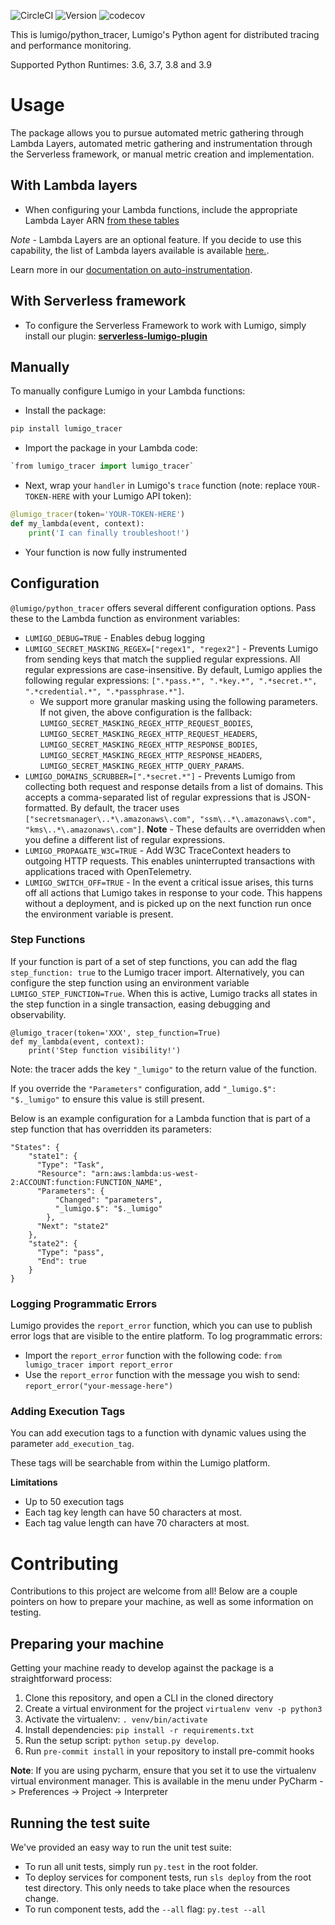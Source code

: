 ![CircleCI](https://circleci.com/gh/lumigo-io/python_tracer/tree/master.svg?style=svg&circle-token=421fefe82bcad1c17c4116f154e25e32ebc90f2c)
![Version](https://badge.fury.io/py/lumigo-tracer.svg)
![codecov](https://codecov.io/gh/lumigo-io/python_tracer/branch/master/graph/badge.svg?token=6EgXIlefwG)

This is lumigo/python_tracer, Lumigo's Python agent for distributed tracing and performance monitoring.

Supported Python Runtimes: 3.6, 3.7, 3.8 and 3.9

# Usage
The package allows you to pursue automated metric gathering through Lambda Layers, automated metric gathering and instrumentation through the Serverless framework, or manual metric creation and implementation.

## With Lambda layers
* When configuring your Lambda functions, include the appropriate Lambda Layer ARN [from these tables](https://github.com/lumigo-io/python_tracer/tree/master/layers)

*Note* - Lambda Layers are an optional feature. If you decide to use this capability, the list of Lambda layers available is available [here.](https://github.com/lumigo-io/lumigo-node/blob/master/layers).

Learn more in our [documentation on auto-instrumentation](https://docs.lumigo.io/docs/auto-instrumentation).

## With Serverless framework 
* To configure the Serverless Framework to work with Lumigo, simply install our plugin: [**serverless-lumigo-plugin**](https://github.com/lumigo-io/serverless-lumigo-plugin/blob/master/README.md)


## Manually

To manually configure Lumigo in your Lambda functions:

* Install the package: 

```bash
pip install lumigo_tracer
```

* Import the package in your Lambda code: 

```python
`from lumigo_tracer import lumigo_tracer`
```

* Next, wrap your `handler` in Lumigo's `trace` function (note: replace `YOUR-TOKEN-HERE` with your Lumigo API token):

```python
@lumigo_tracer(token='YOUR-TOKEN-HERE')
def my_lambda(event, context):
    print('I can finally troubleshoot!')
```

* Your function is now fully instrumented

## Configuration
`@lumigo/python_tracer` offers several different configuration options. Pass these to the Lambda function as environment variables:

* `LUMIGO_DEBUG=TRUE` - Enables debug logging
* `LUMIGO_SECRET_MASKING_REGEX=["regex1", "regex2"]` - Prevents Lumigo from sending keys that match the supplied regular expressions. All regular expressions are case-insensitive. By default, Lumigo applies the following regular expressions: `[".*pass.*", ".*key.*", ".*secret.*", ".*credential.*", ".*passphrase.*"]`. 
  * We support more granular masking using the following parameters. If not given, the above configuration is the fallback: `LUMIGO_SECRET_MASKING_REGEX_HTTP_REQUEST_BODIES`, `LUMIGO_SECRET_MASKING_REGEX_HTTP_REQUEST_HEADERS`, `LUMIGO_SECRET_MASKING_REGEX_HTTP_RESPONSE_BODIES`, `LUMIGO_SECRET_MASKING_REGEX_HTTP_RESPONSE_HEADERS`, `LUMIGO_SECRET_MASKING_REGEX_HTTP_QUERY_PARAMS`.
* `LUMIGO_DOMAINS_SCRUBBER=[".*secret.*"]` - Prevents Lumigo from collecting both request and response details from a list of domains. This accepts a comma-separated list of regular expressions that is JSON-formatted. By default, the tracer uses `["secretsmanager\..*\.amazonaws\.com", "ssm\..*\.amazonaws\.com", "kms\..*\.amazonaws\.com"]`. **Note** - These defaults are overridden when you define a different list of regular expressions.
* `LUMIGO_PROPAGATE_W3C=TRUE` - Add W3C TraceContext headers to outgoing HTTP requests. This enables uninterrupted transactions with applications traced with OpenTelemetry.
* `LUMIGO_SWITCH_OFF=TRUE` - In the event a critical issue arises, this turns off all actions that Lumigo takes in response to your code. This happens without a deployment, and is picked up on the next function run once the environment variable is present.

### Step Functions
If your function is part of a set of step functions, you can add the flag `step_function: true` to the Lumigo tracer import. Alternatively, you can configure the step function using an environment variable `LUMIGO_STEP_FUNCTION=True`. When this is active, Lumigo tracks all states in the step function in a single transaction, easing debugging and observability.

```
@lumigo_tracer(token='XXX', step_function=True)
def my_lambda(event, context):
    print('Step function visibility!')
```

Note: the tracer adds the key `"_lumigo"` to the return value of the function. 

If you override the `"Parameters"` configuration, add `"_lumigo.$": "$._lumigo"` to ensure this value is still present.

Below is an example configuration for a Lambda function that is part of a step function that has overridden its parameters:

```
"States": {
    "state1": {
      "Type": "Task",
      "Resource": "arn:aws:lambda:us-west-2:ACCOUNT:function:FUNCTION_NAME",
      "Parameters": {
          "Changed": "parameters",
          "_lumigo.$": "$._lumigo"
        },
      "Next": "state2"
    },
    "state2": {
      "Type": "pass",
      "End": true
    }
}
```

### Logging Programmatic Errors
Lumigo provides the `report_error` function, which you can use to publish error logs that are visible to the entire platform. To log programmatic errors:

* Import the `report_error` function with the following code: `from lumigo_tracer import report_error`
* Use the `report_error` function with the message you wish to send: `report_error("your-message-here")`

### Adding Execution Tags
You can add execution tags to a function with dynamic values using the parameter `add_execution_tag`.

These tags will be searchable from within the Lumigo platform.

**Limitations**
* Up to 50 execution tags
* Each tag key length can have 50 characters at most.
* Each tag value length can have 70 characters at most.

# Contributing

Contributions to this project are welcome from all! Below are a couple pointers on how to prepare your machine, as well as some information on testing.

## Preparing your machine
Getting your machine ready to develop against the package is a straightforward process:

1. Clone this repository, and open a CLI in the cloned directory
1. Create a virtual environment for the project `virtualenv venv -p python3`
1. Activate the virtualenv: `. venv/bin/activate`
1. Install dependencies: `pip install -r requirements.txt`
1. Run the setup script: `python setup.py develop`.
1. Run `pre-commit install` in your repository to install pre-commit hooks

**Note**: If you are using pycharm, ensure that you set it to use the virtualenv virtual environment manager. This is available in the menu under PyCharm -> Preferences -> Project -> Interpreter


## Running the test suite
We've provided an easy way to run the unit test suite:

* To run all unit tests, simply run `py.test` in the root folder.
* To deploy services for component tests, run `sls deploy` from the root test directory. This only needs to take place when the resources change.
* To run component tests, add the `--all` flag: `py.test --all`

